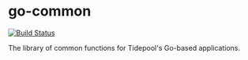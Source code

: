 go-common
=========

[![Build Status](https://app.travis-ci.com/tidepool-org/go-common.svg?branch=master)](https://app.travis-ci.com/tidepool-org/go-common)

The library of common functions for Tidepool's Go-based applications.
